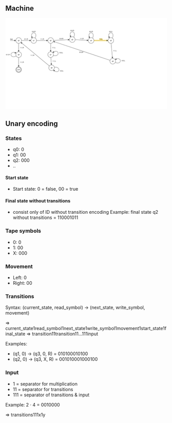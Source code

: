 ## Machine
![](./multiplication-tm.png)

## Unary encoding
### States
- q0: 0
- q1: 00
- q2: 000
- ..

#### Start state
- Start state: 0 = false, 00 = true

#### Final state without transitions
- consist only of ID without transition encoding
Example: final state q2 without transitions = 110001011

### Tape symbols
- 0: 0
- 1: 00
- X: 000

### Movement
- Left: 0
- Right: 00

### Transitions
Syntax:
(current_state, read_symbol) -> (next_state, write_symbol, movement)

=> current_state1read_symbol1next_state1write_symbol1movement1start_state1final_state
=> transition11transition11...111input

Examples:
- (q1, 0) -> (q3, 0, R) = 010100010100
- (q2, 0) -> (q3, X, R) = 001010001000100

### Input
- 1 = separator for multiplication
- 11 = separator for transitions
- 111 = separator of transitions & input

Example: 2 · 4 = 0010000

=> transitions111x1y
